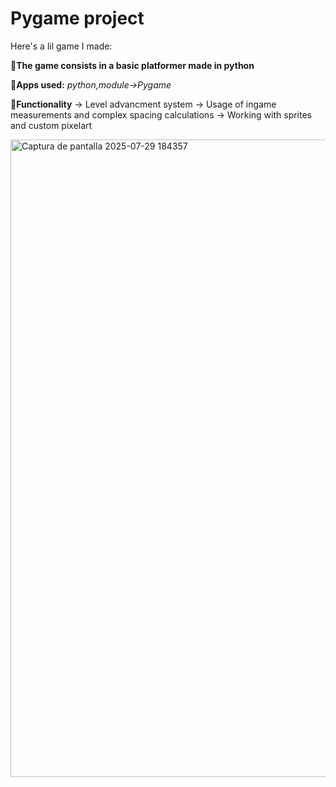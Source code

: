 # Pygame project

Here's a lil game I made:

📌**The game consists in a basic platformer made in python**

🔧**Apps used:** *python,module->Pygame*

📝**Functionality**
-> Level advancment system
-> Usage of ingame measurements and complex spacing calculations
-> Working with sprites and custom pixelart

<img width="999" height="1020" alt="Captura de pantalla 2025-07-29 184357" src="https://github.com/user-attachments/assets/184b578e-854e-4de4-80dc-e12f9fdc8855" />
